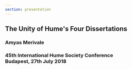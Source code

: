 ```yaml
---
section: presentation
---
```

<section class="title">

# The Unity of Hume's Four Dissertations

### Amyas Merivale

### 45th International Hume Society Conference<br>Budapest, 27th July 2018

</section>
